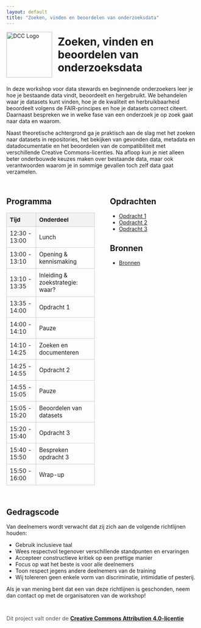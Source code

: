 ```yaml
---
layout: default
title: "Zoeken, vinden en beoordelen van onderzoeksdata"
---
```


<!-- Page Title with Larger Logo -->
<div style="display: flex; align-items: center; gap: 15px; margin-bottom: 1.5em;">
  <img src="/Onderzoeksdata-zoeken-vinden/assets/DCC_SPRING_logo_2025.jpg" alt="DCC Logo" style="height: 120px;">
  <h1 style="margin: 0;">Zoeken, vinden en beoordelen van onderzoeksdata</h1>
</div>

<!-- Intro Text -->
<p>
In deze workshop voor data stewards en beginnende onderzoekers leer je hoe je bestaande data vindt, beoordeelt en hergebruikt.
We behandelen waar je datasets kunt vinden, hoe je de kwaliteit en herbruikbaarheid beoordeelt volgens de FAIR-principes en hoe je datasets correct citeert.
Daarnaast bespreken we in welke fase van een onderzoek je op zoek gaat naar data en waarom.
</p>

<p>
Naast theoretische achtergrond ga je praktisch aan de slag met het zoeken naar datasets in repositories, het bekijken van gevonden data, metadata en datadocumentatie
en het beoordelen van de compatibiliteit met verschillende Creative Commons-licenties.
Na afloop kun je niet alleen beter onderbouwde keuzes maken over bestaande data, maar ook verantwoorden waarom je in sommige gevallen toch zelf data gaat verzamelen.
</p>

<!-- Programma Table and Opdrachten Links Side by Side -->
<div style="display: flex; gap: 40px; margin-top: 2em;">

  <!-- Programma Table -->
  <div style="max-width: 600px; flex: 1;">
    <h2>Programma</h2>
    <table style="width: 100%; border-collapse: collapse; font-size: 0.95rem;">
      <thead>
        <tr style="background-color: #f2f2f2;">
          <th style="border: 1px solid #ccc; padding: 8px; text-align: left;">Tijd</th>
          <th style="border: 1px solid #ccc; padding: 8px; text-align: left;">Onderdeel</th>
        </tr>
      </thead>
      <tbody>
        <tr><td style="border: 1px solid #ccc; padding: 8px;">12:30 - 13:00</td><td style="border: 1px solid #ccc; padding: 8px;">Lunch</td></tr>
        <tr><td style="border: 1px solid #ccc; padding: 8px;">13:00 - 13:10</td><td style="border: 1px solid #ccc; padding: 8px;">Opening & kennismaking</td></tr>
        <tr><td style="border: 1px solid #ccc; padding: 8px;">13:10 - 13:35</td><td style="border: 1px solid #ccc; padding: 8px;">Inleiding & zoekstrategie: waar?</td></tr>
        <tr><td style="border: 1px solid #ccc; padding: 8px;">13:35 - 14:00</td><td style="border: 1px solid #ccc; padding: 8px;">Opdracht 1</td></tr>
        <tr><td style="border: 1px solid #ccc; padding: 8px;">14:00 - 14:10</td><td style="border: 1px solid #ccc; padding: 8px;">Pauze</td></tr>
        <tr><td style="border: 1px solid #ccc; padding: 8px;">14:10 - 14:25</td><td style="border: 1px solid #ccc; padding: 8px;">Zoeken en documenteren</td></tr>
        <tr><td style="border: 1px solid #ccc; padding: 8px;">14:25 - 14:55</td><td style="border: 1px solid #ccc; padding: 8px;">Opdracht 2</td></tr>
        <tr><td style="border: 1px solid #ccc; padding: 8px;">14:55 - 15:05</td><td style="border: 1px solid #ccc; padding: 8px;">Pauze</td></tr>
        <tr><td style="border: 1px solid #ccc; padding: 8px;">15:05 - 15:20</td><td style="border: 1px solid #ccc; padding: 8px;">Beoordelen van datasets</td></tr>
        <tr><td style="border: 1px solid #ccc; padding: 8px;">15:20 - 15:40</td><td style="border: 1px solid #ccc; padding: 8px;">Opdracht 3</td></tr>
        <tr><td style="border: 1px solid #ccc; padding: 8px;">15:40 - 15:50</td><td style="border: 1px solid #ccc; padding: 8px;">Bespreken opdracht 3</td></tr>
        <tr><td style="border: 1px solid #ccc; padding: 8px;">15:50 - 16:00</td><td style="border: 1px solid #ccc; padding: 8px;">Wrap-up</td></tr>
      </tbody>
    </table>
  </div>

  <!-- Opdrachten Links -->
  <div style="flex: 1;">
    <h2>Opdrachten</h2>
    <ul>
      <li><a href="Opdracht1">Opdracht 1</a></li>
      <li><a href="Opdracht2">Opdracht 2</a></li>
      <li><a href="Opdracht3">Opdracht 3</a></li>
   </ul>
    <div style="margin-top: 1.5em;">
      <h2>Bronnen</h2>
      <ul>
        <li><a href="Bronnen">Bronnen</a></li>
      </ul>
    </div>
  </div>
</div>

<!-- Gedragscode -->
<div style="margin-top: 3em;">
  <h2>Gedragscode</h2>
  <p>Van deelnemers wordt verwacht dat zij zich aan de volgende richtlijnen houden:</p>
  <ul>
    <li>Gebruik inclusieve taal</li>
    <li>Wees respectvol tegenover verschillende standpunten en ervaringen</li>
    <li>Accepteer constructieve kritiek op een prettige manier</li>
    <li>Focus op wat het beste is voor alle deelnemers</li>
    <li>Toon respect jegens andere deelnemers van de training</li>
    <li>Wij tolereren geen enkele vorm van discriminatie, intimidatie of pesterij.</li>
  </ul>
  <p>
    Als je van mening bent dat een van deze richtlijnen is geschonden,
    neem dan contact op met de organisatoren van de workshop!
  </p>
</div>

<!-- Licentie -->
<div style="margin-top: 3em; font-size: 0.9rem; color: #555;">
  <p>
    Dit project valt onder de 
    <a href="https://creativecommons.org/licenses/by/4.0/" target="_blank" rel="noopener">
      <strong>Creative Commons Attribution 4.0-licentie</strong>
     </a>
  </p>
</div>

